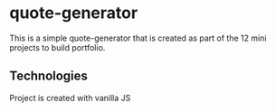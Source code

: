 # quote-generator
This is a simple quote-generator that is created as part of the 12 mini projects to build portfolio.

## Technologies
Project is created with vanilla JS

